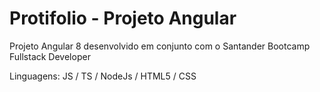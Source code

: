 # Protifolio - Projeto Angular
 Projeto Angular 8 desenvolvido em conjunto com o Santander Bootcamp Fullstack Developer
 
 Linguagens: JS / TS / NodeJs / HTML5 / CSS
